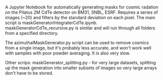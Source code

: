 A Jupyter Notebook for automatically generating masks for cosmic radation on the Pilatus 2M CdTe detector on BM31, SNBL, ESRF. Requires a series of images (~20) and filters by the standard deviation on each pixel. The main script is maskGeneratorIntegraterCdTe.ipynb. maskGeneratorCdTe_recursive.py is similar and will run through all folders from a specified directory.

The azimuthalMaskGenerator.py script can be used to remove cosmics from a single image, but it's probably less accurate, and won't work well with samples with poor powder averaging. It is also very slow.

Other scrips: maskGenerator_splitting.py - for very large datasets, splitting up the mask generation into smaller subsets of images so very large arrays don't have to be stored.
